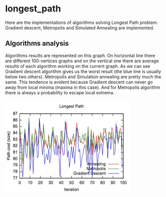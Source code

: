# longest_path
Here are the implementations of algorithms solving Longest Path problem.
Gradient descent, Metropolis and Simulated Annealing are implemented.
## Algorithms analysis
Algorithms results are represented on this graph. On horizontal line there are different 100-vertices graphs and on the vertical one there are average results of each algorithm working on the current graph. As we can see Gradient descent algorithm gives us the worst result (the blue line is usually below two others). Metropolis and Simulation annealing are pretty much the same. This tendence is evident because Gradient descent can never go away from local minima (maxima in this case). And for Metropolis algorithm there is always a probability to escape local extrema.


![](https://github.com/topshik/longest_path/blob/master/gr1.jpg)
